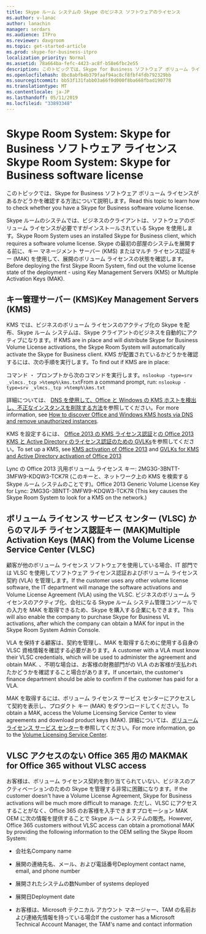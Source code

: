 ```yaml
---
title: Skype ルーム システムの Skype のビジネス ソフトウェアのライセンス
ms.author: v-lanac
author: lanachin
manager: serdars
ms.audience: ITPro
ms.reviewer: davgroom
ms.topic: get-started-article
ms.prod: skype-for-business-itpro
localization_priority: Normal
ms.assetid: 78a664ba-fefc-4423-ac8f-b58e6fbc2e55
description: このトピックでは、Skype for Business ソフトウェア ボリューム ライセンスがあるかどうかを確認する方法について説明します。
ms.openlocfilehash: 8bc8abfb4b379faaf94ac8cf8fbf4fdb792329bb
ms.sourcegitcommit: bb53f131fabb03a66f0d000f8ba668fbad190778
ms.translationtype: MT
ms.contentlocale: ja-JP
ms.lasthandoff: 05/11/2019
ms.locfileid: "33893348"
---
```

# <a name="skype-room-system-skype-for-business-software-license"></a><span data-ttu-id="2ec1e-103">Skype Room System: Skype for Business ソフトウェア ライセンス</span><span class="sxs-lookup"><span data-stu-id="2ec1e-103">Skype Room System: Skype for Business software license</span></span>
 
<span data-ttu-id="2ec1e-104">このトピックでは、Skype for Business ソフトウェア ボリューム ライセンスがあるかどうかを確認する方法について説明します。</span><span class="sxs-lookup"><span data-stu-id="2ec1e-104">Read this topic to learn how to check whether you have a Skype for Business software volume license.</span></span> 
  
<span data-ttu-id="2ec1e-105">Skype ルームのシステムでは、ビジネスのクライアントは、ソフトウェアのボリューム ライセンスが必要ですがインストールされている Skype を使用します。</span><span class="sxs-lookup"><span data-stu-id="2ec1e-105">Skype Room System uses an installed Skype for Business client, which requires a software volume license.</span></span> <span data-ttu-id="2ec1e-106">Skype の最初の部屋のシステムを展開する前に、キー マネージメント サーバー (KMS) またはマルチ ライセンス認証キー (MAK) を使用して、展開のボリューム ライセンスの状態を確認します。</span><span class="sxs-lookup"><span data-stu-id="2ec1e-106">Before deploying the first Skype Room System, find out the volume license state of the deployment - using Key Management Servers (KMS) or Multiple Activation Keys (MAK).</span></span>
  
## <a name="key-management-servers-kms"></a><span data-ttu-id="2ec1e-107">キー管理サーバー (KMS)</span><span class="sxs-lookup"><span data-stu-id="2ec1e-107">Key Management Servers (KMS)</span></span>

<span data-ttu-id="2ec1e-108">KMS では、ビジネスのボリューム ライセンスのアクティブ化の Skype を配布、Skype ルーム システムは、Skype クライアントのビジネスを自動的にアクティブになります。</span><span class="sxs-lookup"><span data-stu-id="2ec1e-108">If KMS are in place and will distribute Skype for Business Volume License activations, the Skype Room System will automatically activate the Skype for Business client.</span></span> <span data-ttu-id="2ec1e-109">KMS が配置されているかどうかを確認するには、次の手順を実行します。</span><span class="sxs-lookup"><span data-stu-id="2ec1e-109">To find out if KMS are in place:</span></span>
  
<span data-ttu-id="2ec1e-110">コマンド ・ プロンプトから次のコマンドを実行します。`nslookup -type=srv _vlmcs._tcp >%temp%\kms.txt`</span><span class="sxs-lookup"><span data-stu-id="2ec1e-110">From a command prompt, run:  `nslookup -type=srv _vlmcs._tcp >%temp%\kms.txt`</span></span>
  
<span data-ttu-id="2ec1e-111">詳細については、 [DNS を使用して、Office と Windows の KMS ホストを検出し、不正なインスタンスを削除する方法](https://blogs.technet.com/b/odsupport/archive/2011/11/14/how-to-discover-kms-hosts-via-a-dns-query-and-remove-them-if-need-be.aspx)を参照してください。</span><span class="sxs-lookup"><span data-stu-id="2ec1e-111">For more information, see [How to discover Office and Windows KMS hosts via DNS and remove unauthorized instances](https://blogs.technet.com/b/odsupport/archive/2011/11/14/how-to-discover-kms-hosts-via-a-dns-query-and-remove-them-if-need-be.aspx).</span></span> 
  
<span data-ttu-id="2ec1e-112">KMS を設定するには、 [Office 2013 の KMS ライセンス認証](https://technet.microsoft.com/library/ee624357.aspx)と[の Office 2013 KMS と Active Directory のライセンス認証のための GVLKs](https://technet.microsoft.com/library/dn385360.aspx)を参照してください。</span><span class="sxs-lookup"><span data-stu-id="2ec1e-112">To set up a KMS, see [KMS activation of Office 2013](https://technet.microsoft.com/library/ee624357.aspx) and [GVLKs for KMS and Active Directory activation of Office 2013](https://technet.microsoft.com/library/dn385360.aspx)</span></span>
  
<span data-ttu-id="2ec1e-113">Lync の Office 2013 汎用ボリューム ライセンス キー: 2MG3G-3BNTT-3MFW9-KDQW3-TCK7R (このキーと、ネットワーク上の KMS を検索する Skype ルーム システムのことです)。</span><span class="sxs-lookup"><span data-stu-id="2ec1e-113">Office 2013 Generic Volume License Key for Lync: 2MG3G-3BNTT-3MFW9-KDQW3-TCK7R (This key causes the Skype Room System to look for a KMS on the network.)</span></span>
  
## <a name="multiple-activation-keys-mak-from-the-volume-license-service-center-vlsc"></a><span data-ttu-id="2ec1e-114">ボリューム ライセンス サービス センター (VLSC) からのマルチ ライセンス認証キー (MAK)</span><span class="sxs-lookup"><span data-stu-id="2ec1e-114">Multiple Activation Keys (MAK) from the Volume License Service Center (VLSC)</span></span>

<span data-ttu-id="2ec1e-115">顧客が他のボリューム ライセンス ソフトウェアを使用している場合、IT 部門では VLSC を使用してソフトウェア ライセンス認証およびボリューム ライセンス契約 (VLA) を管理します。</span><span class="sxs-lookup"><span data-stu-id="2ec1e-115">If the customer uses any other volume license software, the IT department will manage the software activations and Volume License Agreement (VLA) using the VLSC.</span></span> <span data-ttu-id="2ec1e-116">ビジネスのボリューム ライセンスのアクティブ化、会社になる Skype ルーム システム管理コンソールでの入力を MAK を取得できるため、Skype を購入する企業にもできます。</span><span class="sxs-lookup"><span data-stu-id="2ec1e-116">This will also enable the company to purchase Skype for Business VL activations, after which the company can obtain a MAK for input in the Skype Room System Admin Console.</span></span>
  
<span data-ttu-id="2ec1e-117">VLA を保持する顧客は、契約を管理し、MAK を取得するために使用する自身の VLSC 資格情報を確認する必要があります。</span><span class="sxs-lookup"><span data-stu-id="2ec1e-117">A customer with a VLA must know their VLSC credentials, which will be used to administer the agreement and obtain MAK.</span></span> <span data-ttu-id="2ec1e-118">、不明な場合は、お客様の財務部門がの VLA のお客様が支払われたかどうかを確認すること場合があります。</span><span class="sxs-lookup"><span data-stu-id="2ec1e-118">If uncertain, the customer's finance department should be able to confirm if the customer has paid for a VLA.</span></span>
  
<span data-ttu-id="2ec1e-119">MAK を取得するには、ボリューム ライセンス サービス センターにアクセスして契約を表示し、プロダクト キー (MAK) をダウンロードしてください。</span><span class="sxs-lookup"><span data-stu-id="2ec1e-119">To obtain a MAK, access the Volume Licensing Service Center to view agreements and download product keys (MAK).</span></span> <span data-ttu-id="2ec1e-120">詳細については、[ボリューム ライセンス サービス センター](https://www.microsoft.com/Licensing/servicecenter/default.aspx)を参照してください。</span><span class="sxs-lookup"><span data-stu-id="2ec1e-120">For more information, go to the [Volume Licensing Service Center](https://www.microsoft.com/Licensing/servicecenter/default.aspx).</span></span> 
  
## <a name="mak-for-office-365-without-vlsc-access"></a><span data-ttu-id="2ec1e-121">VLSC アクセスのない Office 365 用の MAK</span><span class="sxs-lookup"><span data-stu-id="2ec1e-121">MAK for Office 365 without VLSC access</span></span>

<span data-ttu-id="2ec1e-122">お客様は、ボリューム ライセンス契約を割り当てられていない、ビジネスのアクティベーションのための Skype を管理する非常に困難になります。</span><span class="sxs-lookup"><span data-stu-id="2ec1e-122">If the customer doesn't have a Volume License Agreement, Skype for Business activations will be much more difficult to manage.</span></span> <span data-ttu-id="2ec1e-123">ただし、VLSC にアクセスすることがなく、Office 365 のお客様を入手できますプロモーション MAK OEM に次の情報を提供することで Skype ルーム システムの販売。</span><span class="sxs-lookup"><span data-stu-id="2ec1e-123">However, Office 365 customers without VLSC access can obtain a promotional MAK by providing the following information to the OEM selling the Skype Room System:</span></span>
  
- <span data-ttu-id="2ec1e-124">会社名</span><span class="sxs-lookup"><span data-stu-id="2ec1e-124">Company name</span></span>
    
- <span data-ttu-id="2ec1e-125">展開の連絡先名、メール、および電話番号</span><span class="sxs-lookup"><span data-stu-id="2ec1e-125">Deployment contact name, email, and phone number</span></span>
    
- <span data-ttu-id="2ec1e-126">展開されたシステムの数</span><span class="sxs-lookup"><span data-stu-id="2ec1e-126">Number of systems deployed</span></span>
    
- <span data-ttu-id="2ec1e-127">展開日</span><span class="sxs-lookup"><span data-stu-id="2ec1e-127">Deployment date</span></span>
    
- <span data-ttu-id="2ec1e-128">お客様は、Microsoft テクニカル アカウント マネージャー、TAM の名前および連絡先情報を持っている場合</span><span class="sxs-lookup"><span data-stu-id="2ec1e-128">If the customer has a Microsoft Technical Account Manager, the TAM's name and contact information</span></span>
    

